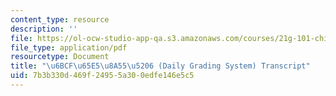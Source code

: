 ```yaml
---
content_type: resource
description: ''
file: https://ol-ocw-studio-app-qa.s3.amazonaws.com/courses/21g-101-chinese-i-regular-fall-2014/7b3b330d469f24955a300edfe146e5c5_MIT21G_101F14_Daily_Assessment_Chinese.pdf
file_type: application/pdf
resourcetype: Document
title: "\u6BCF\u65E5\u8A55\u5206 (Daily Grading System) Transcript"
uid: 7b3b330d-469f-2495-5a30-0edfe146e5c5
---
```

